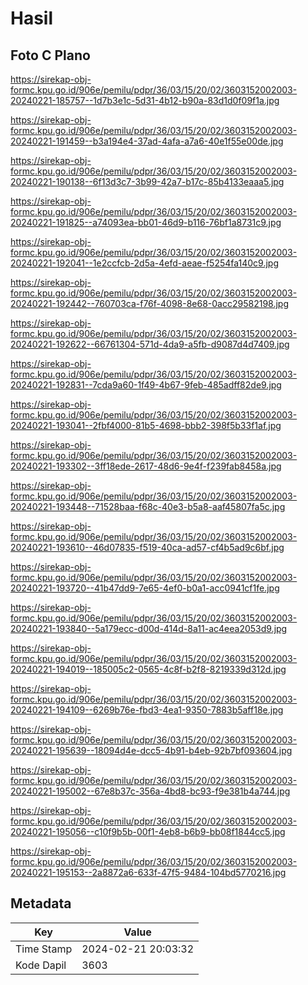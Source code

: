 # Hasil

## Foto C Plano

https://sirekap-obj-formc.kpu.go.id/906e/pemilu/pdpr/36/03/15/20/02/3603152002003-20240221-185757--1d7b3e1c-5d31-4b12-b90a-83d1d0f09f1a.jpg

https://sirekap-obj-formc.kpu.go.id/906e/pemilu/pdpr/36/03/15/20/02/3603152002003-20240221-191459--b3a194e4-37ad-4afa-a7a6-40e1f55e00de.jpg

https://sirekap-obj-formc.kpu.go.id/906e/pemilu/pdpr/36/03/15/20/02/3603152002003-20240221-190138--6f13d3c7-3b99-42a7-b17c-85b4133eaaa5.jpg

https://sirekap-obj-formc.kpu.go.id/906e/pemilu/pdpr/36/03/15/20/02/3603152002003-20240221-191825--a74093ea-bb01-46d9-b116-76bf1a8731c9.jpg

https://sirekap-obj-formc.kpu.go.id/906e/pemilu/pdpr/36/03/15/20/02/3603152002003-20240221-192041--1e2ccfcb-2d5a-4efd-aeae-f5254fa140c9.jpg

https://sirekap-obj-formc.kpu.go.id/906e/pemilu/pdpr/36/03/15/20/02/3603152002003-20240221-192442--760703ca-f76f-4098-8e68-0acc29582198.jpg

https://sirekap-obj-formc.kpu.go.id/906e/pemilu/pdpr/36/03/15/20/02/3603152002003-20240221-192622--66761304-571d-4da9-a5fb-d9087d4d7409.jpg

https://sirekap-obj-formc.kpu.go.id/906e/pemilu/pdpr/36/03/15/20/02/3603152002003-20240221-192831--7cda9a60-1f49-4b67-9feb-485adff82de9.jpg

https://sirekap-obj-formc.kpu.go.id/906e/pemilu/pdpr/36/03/15/20/02/3603152002003-20240221-193041--2fbf4000-81b5-4698-bbb2-398f5b33f1af.jpg

https://sirekap-obj-formc.kpu.go.id/906e/pemilu/pdpr/36/03/15/20/02/3603152002003-20240221-193302--3ff18ede-2617-48d6-9e4f-f239fab8458a.jpg

https://sirekap-obj-formc.kpu.go.id/906e/pemilu/pdpr/36/03/15/20/02/3603152002003-20240221-193448--71528baa-f68c-40e3-b5a8-aaf45807fa5c.jpg

https://sirekap-obj-formc.kpu.go.id/906e/pemilu/pdpr/36/03/15/20/02/3603152002003-20240221-193610--46d07835-f519-40ca-ad57-cf4b5ad9c6bf.jpg

https://sirekap-obj-formc.kpu.go.id/906e/pemilu/pdpr/36/03/15/20/02/3603152002003-20240221-193720--41b47dd9-7e65-4ef0-b0a1-acc0941cf1fe.jpg

https://sirekap-obj-formc.kpu.go.id/906e/pemilu/pdpr/36/03/15/20/02/3603152002003-20240221-193840--5a179ecc-d00d-414d-8a11-ac4eea2053d9.jpg

https://sirekap-obj-formc.kpu.go.id/906e/pemilu/pdpr/36/03/15/20/02/3603152002003-20240221-194019--185005c2-0565-4c8f-b2f8-8219339d312d.jpg

https://sirekap-obj-formc.kpu.go.id/906e/pemilu/pdpr/36/03/15/20/02/3603152002003-20240221-194109--6269b76e-fbd3-4ea1-9350-7883b5aff18e.jpg

https://sirekap-obj-formc.kpu.go.id/906e/pemilu/pdpr/36/03/15/20/02/3603152002003-20240221-195639--18094d4e-dcc5-4b91-b4eb-92b7bf093604.jpg

https://sirekap-obj-formc.kpu.go.id/906e/pemilu/pdpr/36/03/15/20/02/3603152002003-20240221-195002--67e8b37c-356a-4bd8-bc93-f9e381b4a744.jpg

https://sirekap-obj-formc.kpu.go.id/906e/pemilu/pdpr/36/03/15/20/02/3603152002003-20240221-195056--c10f9b5b-00f1-4eb8-b6b9-bb08f1844cc5.jpg

https://sirekap-obj-formc.kpu.go.id/906e/pemilu/pdpr/36/03/15/20/02/3603152002003-20240221-195153--2a8872a6-633f-47f5-9484-104bd5770216.jpg


## Metadata

| Key        | Value               |
| ---------- | ------------------- |
| Time Stamp | 2024-02-21 20:03:32 |
| Kode Dapil | 3603                |



